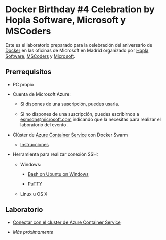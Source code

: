 Docker Birthday \#4 Celebration by Hopla Software, Microsoft y MSCoders
=======================================================================

Este es el laboratorio preparado para la celebración del aniversario de
[Docker](https://www.docker.com/) en las oficinas de Microsoft en Madrid
organizado por [Hopla Software](http://www.hoplasoftware.com/),
[MSCoders](https://www.meetup.com/es-ES/MSCoders/) y
[Microsoft](https://www.microsoft.com/).

Prerrequisitos
--------------

-   PC propio

-   Cuenta de Microsoft Azure:

    -   Si dispones de una suscripción, puedes usarla.

    -   Si no dispones de una suscripción, puedes escribirnos a
        <esmsdn@microsoft.com> indicando que la necesitas para realizar el
        laboratorio del evento.

-   Clúster de [Azure Container
    Service](https://azure.microsoft.com/en-us/services/container-service/) con
    Docker Swarm

    -   [Instrucciones](https://github.com/esmsdn/Innovation-Day/blob/master/04.%20Azure%20Container%20Service%20-%20Hands%20on%20Lab/container-service-deployment.md)

-   Herramienta para realizar conexión SSH:

    -   Windows:

        -   [Bash on Ubuntu on
            Windows](https://msdn.microsoft.com/en-us/commandline/wsl/about)

        -   [PuTTY](http://www.putty.org/)

    -   Linux u OS X

Laboratorio
-----------

-   [Conectar con el cluster de Azure Container
    Service](https://github.com/esmsdn/Innovation-Day/blob/master/04.%20Azure%20Container%20Service%20-%20Hands%20on%20Lab/container-service-connect.md)

-   *Más próximamente*
